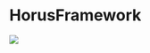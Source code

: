 HorusFramework
==============

<img src="http://miamarti.github.io/HorusFramework/images/miamarti.github.io_t.png" weight="100%">
